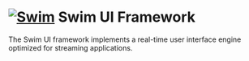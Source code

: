 # [![Swim](https://docs.swimos.org/readme/breach-marlin-blue-wide.svg)](https://www.swimos.org) Swim UI Framework

The Swim UI framework implements a real-time user interface engine optimized
for streaming applications.
